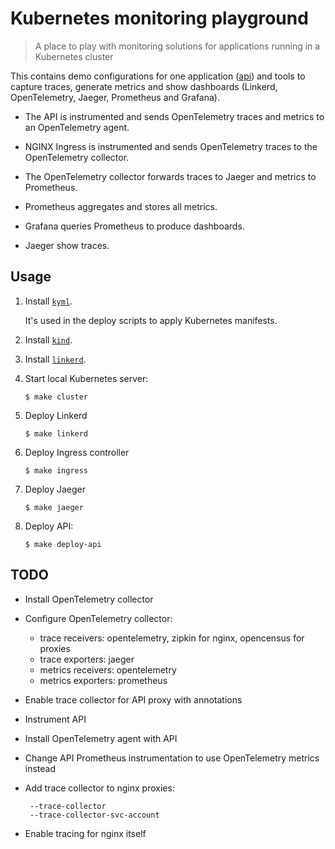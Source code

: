 # Kubernetes monitoring playground

> A place to play with monitoring solutions for applications running in a Kubernetes cluster

This contains demo configurations for one application ([api](./api)) and tools to capture traces, generate metrics and show dashboards (Linkerd, OpenTelemetry, Jaeger, Prometheus and Grafana).

- The API is instrumented and sends OpenTelemetry traces and metrics to an OpenTelemetry agent.

- NGINX Ingress is instrumented and sends OpenTelemetry traces to the OpenTelemetry collector.

- The OpenTelemetry collector forwards traces to Jaeger and metrics to Prometheus.

- Prometheus aggregates and stores all metrics.

- Grafana queries Prometheus to produce dashboards.

- Jaeger show traces.

## Usage

1. Install [`kyml`](https://github.com/frigus02/kyml).

   It's used in the deploy scripts to apply Kubernetes manifests.

1. Install [`kind`](https://kind.sigs.k8s.io).

1. Install [`linkerd`](https://linkerd.io/2/getting-started/#step-1-install-the-cli).

1. Start local Kubernetes server:

   ```console
   $ make cluster
   ```

1. Deploy Linkerd

   ```console
   $ make linkerd
   ```

1. Deploy Ingress controller

   ```console
   $ make ingress
   ```

1. Deploy Jaeger

   ```console
   $ make jaeger
   ```

1. Deploy API:

   ```console
   $ make deploy-api
   ```

## TODO

- Install OpenTelemetry collector
- Configure OpenTelemetry collector:

  - trace receivers: opentelemetry, zipkin for nginx, opencensus for proxies
  - trace exporters: jaeger
  - metrics receivers: opentelemetry
  - metrics exporters: prometheus

- Enable trace collector for API proxy with annotations
- Instrument API
- Install OpenTelemetry agent with API
- Change API Prometheus instrumentation to use OpenTelemetry metrics instead

- Add trace collector to nginx proxies:

  ```
   --trace-collector
   --trace-collector-svc-account
  ```

- Enable tracing for nginx itself
